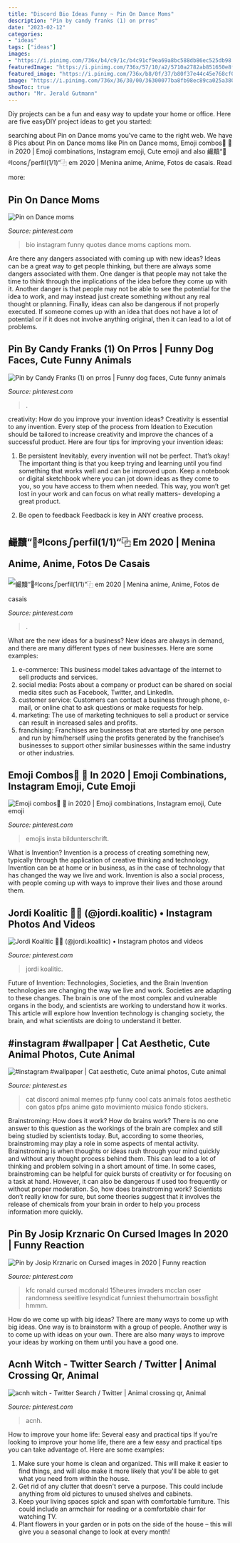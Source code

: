 ```yaml
---
title: "Discord Bio Ideas Funny ~ Pin On Dance Moms"
description: "Pin by candy franks (1) on prros"
date: "2023-02-12"
categories:
- "ideas"
tags: ["ideas"]
images:
- "https://i.pinimg.com/736x/b4/c9/1c/b4c91cf9ea69a8bc588db86ec525db98.jpg"
featuredImage: "https://i.pinimg.com/736x/57/10/a2/5710a2782ab851650e8f98deda03eda4.jpg"
featured_image: "https://i.pinimg.com/736x/b8/0f/37/b80f37e44c45e768cf057a75454bdd2e.jpg"
image: "https://i.pinimg.com/736x/36/30/00/36300077ba8fb98ec89ca025a38091df.jpg"
ShowToc: true
author: "Mr. Jerald Gutmann"
---
```



Diy projects can be a fun and easy way to update your home or office. Here are five easyDIY project ideas to get you started: 

	

		
searching about Pin on Dance moms you've came to the right web. We have 8 Pics about Pin on Dance moms like Pin on Dance moms, Emoji combos🌺 💍 in 2020 | Emoji combinations, Instagram emoji, Cute emoji and also 䴝黷“🎪࿔Iconsഽperfil(1/1)“⿻ em 2020 | Menina anime, Anime, Fotos de casais. Read more:
		
    
## Pin On Dance Moms

<img loading=lazy src="https://i.pinimg.com/736x/ca/32/ef/ca32efdd999b475e5d94ceb795683775--dance-moms-instagram-bio.jpg" onerror="this.onerror=null;this.src='https://tse1.mm.bing.net/th?id=OIP.MdGhvM4JlS75JpFLpOum2AHaJ3&amp;pid=15.1';" alt="Pin on Dance moms">

_Source: pinterest.com_

>bio instagram funny quotes dance moms captions mom. 

	

Are there any dangers associated with coming up with new ideas?
Ideas can be a great way to get people thinking, but there are always some dangers associated with them. One danger is that people may not take the time to think through the implications of the idea before they come up with it. Another danger is that people may not be able to see the potential for the idea to work, and may instead just create something without any real thought or planning. Finally, ideas can also be dangerous if not properly executed. If someone comes up with an idea that does not have a lot of potential or if it does not involve anything original, then it can lead to a lot of problems.

    
## Pin By Candy Franks (1) On Prros | Funny Dog Faces, Cute Funny Animals

<img loading=lazy src="https://i.pinimg.com/736x/b4/c9/1c/b4c91cf9ea69a8bc588db86ec525db98.jpg" onerror="this.onerror=null;this.src='https://tse4.mm.bing.net/th?id=OIP.0qT9i1TYgzevJgtze9-gfAHaJ3&amp;pid=15.1';" alt="Pin by Candy Franks (1) on prros | Funny dog faces, Cute funny animals">

_Source: pinterest.com_

>. 

	

creativity: How do you improve your invention ideas?
Creativity is essential to any invention. Every step of the process from Ideation to Execution should be tailored to increase creativity and improve the chances of a successful product. Here are four tips for improving your invention ideas:
1. Be persistent
Inevitably, every invention will not be perfect. That’s okay! The important thing is that you keep trying and learning until you find something that works well and can be improved upon. Keep a notebook or digital sketchbook where you can jot down ideas as they come to you, so you have access to them when needed. This way, you won’t get lost in your work and can focus on what really matters- developing a great product.

2. Be open to feedback
Feedback is key in ANY creative process.

    
## 䴝黷“🎪࿔Iconsഽperfil(1/1)“⿻ Em 2020 | Menina Anime, Anime, Fotos De Casais

<img loading=lazy src="https://i.pinimg.com/736x/f1/e3/20/f1e32043f27a8f0fe439f73cdbef1625.jpg" onerror="this.onerror=null;this.src='https://tse4.mm.bing.net/th?id=OIP.VAv30carl2vw2lRTiseBGwHaHa&amp;pid=15.1';" alt="䴝黷“🎪࿔Iconsഽperfil(1/1)“⿻ em 2020 | Menina anime, Anime, Fotos de casais">

_Source: pinterest.com_

>. 

	

What are the new ideas for a business?
New ideas are always in demand, and there are many different types of new businesses. Here are some examples: 
1. e-commerce: This business model takes advantage of the internet to sell products and services. 
2. social media: Posts about a company or product can be shared on social media sites such as Facebook, Twitter, and LinkedIn. 
3. customer service: Customers can contact a business through phone, e-mail, or online chat to ask questions or make requests for help. 
4. marketing: The use of marketing techniques to sell a product or service can result in increased sales and profits. 
5. franchising: Franchises are businesses that are started by one person and run by him/herself using the profits generated by the franchisee’s businesses to support other similar businesses within the same industry or other industries.

    
## Emoji Combos🌺 💍 In 2020 | Emoji Combinations, Instagram Emoji, Cute Emoji

<img loading=lazy src="https://i.pinimg.com/736x/57/10/a2/5710a2782ab851650e8f98deda03eda4.jpg" onerror="this.onerror=null;this.src='https://tse4.mm.bing.net/th?id=OIP.-QHhLVY6E_buBHGXRtSz5AHaNL&amp;pid=15.1';" alt="Emoji combos🌺 💍 in 2020 | Emoji combinations, Instagram emoji, Cute emoji">

_Source: pinterest.com_

>emojis insta bildunterschrift. 

	

What is Invention?
Invention is a process of creating something new, typically through the application of creative thinking and technology. Invention can be at home or in business, as in the case of technology that has changed the way we live and work. Invention is also a social process, with people coming up with ways to improve their lives and those around them.

    
## Jordi Koalitic 🐨📸 (@jordi.koalitic) • Instagram Photos And Videos

<img loading=lazy src="https://i.pinimg.com/736x/36/30/00/36300077ba8fb98ec89ca025a38091df.jpg" onerror="this.onerror=null;this.src='https://tse1.mm.bing.net/th?id=OIP.h3H4K99mvQdF5WODOoh-oQHaLG&amp;pid=15.1';" alt="Jordi Koalitic 🐨📸 (@jordi.koalitic) • Instagram photos and videos">

_Source: pinterest.com_

>jordi koalitic. 

	

Future of Invention: Technologies, Societies, and the Brain
Invention technologies are changing the way we live and work. Societies are adapting to these changes. The brain is one of the most complex and vulnerable organs in the body, and scientists are working to understand how it works. This article will explore how Invention technology is changing society, the brain, and what scientists are doing to understand it better.

    
## #instagram #wallpaper | Cat Aesthetic, Cute Animal Photos, Cute Animal

<img loading=lazy src="https://i.pinimg.com/736x/28/a8/9a/28a89a69f41573db90c01232bf94a528.jpg" onerror="this.onerror=null;this.src='https://tse3.mm.bing.net/th?id=OIP.YmUjGP6EHazFOq2UX2-3GwHaNK&amp;pid=15.1';" alt="#instagram #wallpaper | Cat aesthetic, Cute animal photos, Cute animal">

_Source: pinterest.es_

>cat discord animal memes pfp funny cool cats animals fotos aesthetic con gatos pfps anime gato movimiento música fondo stickers. 

	

Brainstroming: How does it work?
How do brains work? There is no one answer to this question as the workings of the brain are complex and still being studied by scientists today. But, according to some theories, brainstroming may play a role in some aspects of mental activity. Brainstroming is when thoughts or ideas rush through your mind quickly and without any thought process behind them. This can lead to a lot of thinking and problem solving in a short amount of time. In some cases, brainstroming can be helpful for quick bursts of creativity or for focusing on a task at hand. However, it can also be dangerous if used too frequently or without proper moderation. So, how does brainstroming work? Scientists don’t really know for sure, but some theories suggest that it involves the release of chemicals from your brain in order to help you process information more quickly.

    
## Pin By Josip Krznaric On Cursed Images In 2020 | Funny Reaction

<img loading=lazy src="https://i.pinimg.com/736x/28/fc/4f/28fc4f7247b12d0a0e0fd0a21c8077b2.jpg" onerror="this.onerror=null;this.src='https://tse2.mm.bing.net/th?id=OIP.8XZhmBy4ivDhgLsZjBrPAwHaNN&amp;pid=15.1';" alt="Pin by Josip Krznaric on Cursed images in 2020 | Funny reaction">

_Source: pinterest.com_

>kfc ronald cursed mcdonald 15heures invaders mcclan oser randomness seeitlive lesyndicat funniest thehumortrain bossfight hmmm. 

	

How do we come up with big ideas?
There are many ways to come up with big ideas. One way is to brainstorm with a group of people. Another way is to come up with ideas on your own. There are also many ways to improve your ideas by working on them until you have a good one.

    
## Acnh Witch - Twitter Search / Twitter | Animal Crossing Qr, Animal

<img loading=lazy src="https://i.pinimg.com/736x/b8/0f/37/b80f37e44c45e768cf057a75454bdd2e.jpg" onerror="this.onerror=null;this.src='https://tse1.mm.bing.net/th?id=OIP.Irl_zUXeHXg1Fgxra5CXrAHaEK&amp;pid=15.1';" alt="acnh witch - Twitter Search / Twitter | Animal crossing qr, Animal">

_Source: pinterest.com_

>acnh. 

	

How to improve your home life: Several easy and practical tips
If you're looking to improve your home life, there are a few easy and practical tips you can take advantage of. Here are some examples:
1. Make sure your home is clean and organized. This will make it easier to find things, and will also make it more likely that you'll be able to get what you need from within the house.
2. Get rid of any clutter that doesn't serve a purpose. This could include anything from old pictures to unused shelves and cabinets.
3. Keep your living spaces spick and span with comfortable furniture. This could include an armchair for reading or a comfortable chair for watching TV. 
4. Plant flowers in your garden or in pots on the side of the house – this will give you a seasonal change to look at every month! 

